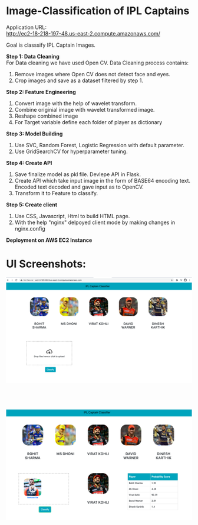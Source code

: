 # Image-Classification of IPL Captains

Application URL:<br>
http://ec2-18-218-197-48.us-east-2.compute.amazonaws.com/

Goal is classsify IPL Captain Images.

<b>Step 1: Data Cleaning</b></br>
For Data cleaning we have used Open CV. Data Cleaning process contains:
1) Remove images where Open CV does not detect face and eyes.
2) Crop images and save as a dataset filtered by step 1.

<b>Step 2: Feature Engineering</b>
1) Convert image with the help of wavelet transform.
2) Combine originial image with wavelet transformed image.
3) Reshape combined image
4) For Target variable define each folder of player as dictionary

<b>Step 3: Model Building</b>
1) Use SVC, Random Forest, Logistic Regression with default parameter.
2) Use GridSearchCV for hyperparameter tuning.

<b>Step 4: Create API</b>
1) Save finalize model as pkl file. Devlepe API in Flask.
2) Create API which take input image in the form of BASE64 encoding text. Encoded text decoded and gave input as to OpenCV.
3) Transform it to Feature to classify.

<b>Step 5: Create client</b>
1) Use CSS, Javascript, Html to build HTML page.
2) With the help "nginx" delpoyed client mode by making changes in nginx.config


<b> Deployment on AWS EC2 Instance</b>

# UI Screenshots:
<img src="https://github.com/maha-prathamesh/Image-Classification/blob/main/UI/images/SC1.png"/>
</br></br></br></br></br>
<img src="https://github.com/maha-prathamesh/Image-Classification/blob/main/UI/images/SC2.png"/>
